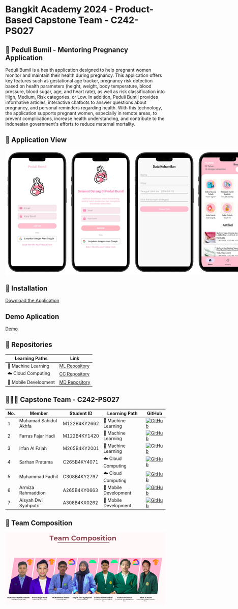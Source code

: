 # Bangkit Academy 2024 - Product-Based Capstone Team - C242-PS027

## 📖 Peduli Bumil - Mentoring Pregnancy Application
Peduli Bumil is a health application designed to help pregnant women monitor and maintain their health during pregnancy. This application offers key features such as gestational age tracker, pregnancy risk detection based on health parameters (height, weight, body temperature, blood pressure, blood sugar, age, and heart rate), as well as risk classification into High, Medium, Risk categories. or Low. In addition, Peduli Bumil provides informative articles, interactive chatbots to answer questions about pregnancy, and personal reminders regarding health. With this technology, the application supports pregnant women, especially in remote areas, to prevent complications, increase health understanding, and contribute to the Indonesian government's efforts to reduce maternal mortality.

## 📱 Application View

<div style="display: flex; justify-content: space-between;">
  <img src="https://github.com/BangkitPeduliBumil/asset/blob/62468463660911a5a368fc428d44c001571390d1/regis-portrait.png" width="200">
  <img src="https://github.com/BangkitPeduliBumil/asset/blob/62468463660911a5a368fc428d44c001571390d1/login-portrait.png" alt="Halaman Login" alt="Halaman Artikel" width="200">
     <img src="https://github.com/BangkitPeduliBumil/asset/blob/62468463660911a5a368fc428d44c001571390d1/form-user-portrait.png" alt="Halaman Risiko Kehamilan" width="200">
  <img src="https://github.com/BangkitPeduliBumil/asset/blob/62468463660911a5a368fc428d44c001571390d1/home.png" alt="Halaman Risiko Kehamilan" width="200">
  <img src="https://github.com/BangkitPeduliBumil/asset/blob/62468463660911a5a368fc428d44c001571390d1/form-prediksi.png" alt="Halaman Risiko Kehamilan" width="200">
    <img src="https://github.com/BangkitPeduliBumil/asset/blob/62468463660911a5a368fc428d44c001571390d1/result.png" alt="Halaman Risiko Kehamilan" width="200">
    <img src="https://github.com/BangkitPeduliBumil/asset/blob/f5d31412722993324f9df7a65caccb328f84afa3/history.png" alt="Halaman Risiko Kehamilan" width="200">
    <img src="https://github.com/BangkitPeduliBumil/asset/blob/ba8ca85a8650c0a2f232b1bef0c31e998f51abcc/chatbot.png" alt="Halaman Risiko Kehamilan" width="200">

</div>


## 📱 Installation
[Download the Application](https://drive.google.com/drive/folders/1dJPjlwCrxeqbRiAHrQB20nf-EcVZ400d?usp=sharing)

## Demo Aplication
[Demo]()

## 📁 Repositories

| Learning Paths         | Link            |
|-------------------------|-----------------|
| 🤖 Machine Learning    | [ML Repository](https://github.com/BangkitPeduliBumil/Machine-Learning.git) |
| ☁️ Cloud Computing      | [CC Repository](https://github.com/BangkitPeduliBumil/cloud-computing.git) |
| 📱 Mobile Development   | [MD Repository](https://github.com/BangkitPeduliBumil/mobdev.git)|



## 🧑‍🤝‍🧑 Capstone Team - C242-PS027

|  No. | Member                          | Student ID   | Learning Path        | GitHub            |
|------|---------------------------------|--------------|----------------------|-------------------|
|   1  | Muhamad Sahidul Akhfa           | M122B4KY2662 | :brain: Machine Learning     | [![GitHub](https://img.shields.io/badge/-GitHub-brightgreen?logo=github&logoColor=white)](https://github.com/sahidoel) |
|   2  | Farras Fajar Hadi               | M122B4KY1420 | :brain: Machine Learning     | [![GitHub](https://img.shields.io/badge/-GitHub-brightgreen?logo=github&logoColor=white)](https://github.com/FajarHadi1) |
|   3  | Irfan Al Falah                  | M265B4KY2001 | :brain: Machine Learning     | [![GitHub](https://img.shields.io/badge/-GitHub-brightgreen?logo=github&logoColor=white)](https://github.com/irfanalfalah75) |
|   4  | Sarhan Pratama                  | C265B4KY4071 | :cloud: Cloud Computing      | [![GitHub](https://img.shields.io/badge/-GitHub-brightgreen?logo=github&logoColor=white)](https://github.com/SarhanPratama) |
|   5  | Muhammad Fadhil                 | C308B4KY2797 | :cloud: Cloud Computing      | [![GitHub](https://img.shields.io/badge/-GitHub-brightgreen?logo=github&logoColor=white)](https://github.com/Dedeuuw) |
|   6  | Armiza Rahmaddion               | A265B4KY0663 | :iphone: Mobile Development  | [![GitHub](https://img.shields.io/badge/-GitHub-brightgreen?logo=github&logoColor=white)](https://github.com/ArmizaRahmaddion) |
|   7  | Aisyah Dwi Syahputri            | A308B4KX0262 | :iphone: Mobile Development  | [![GitHub](https://img.shields.io/badge/-GitHub-brightgreen?logo=github&logoColor=white)](https://github.com/aisbatu) |

## 📸 Team Composition
![](https://github.com/BangkitPeduliBumil/asset/blob/b44b5f6a18c467862b1268262f2cabd904957dc1/team.png)

<!--

**Here are some ideas to get you started:**

🙋‍♀️ A short introduction - what is your organization all about?
🌈 Contribution guidelines - how can the community get involved?
👩‍💻 Useful resources - where can the community find your docs? Is there anything else the community should know?
🍿 Fun facts - what does your team eat for breakfast?
🧙 Remember, you can do mighty things with the power of [Markdown](https://docs.github.com/github/writing-on-github/getting-started-with-writing-and-formatting-on-github/basic-writing-and-formatting-syntax)
-->
